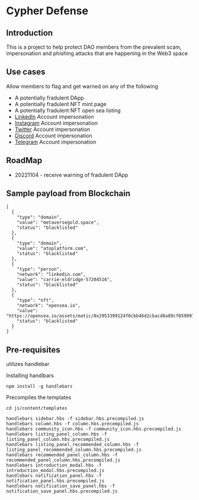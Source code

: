# Cypher Defense 

## Introduction 
This is a project to help protect DAO members from the prevalent scam, impersonation and phishing attacks that are happening in the Web3 space


## Use cases
Allow members to flag and get warned on any of the following

  - A potentially fradulent DApp
  - A potentially fradulent NFT mint page 
  - A potentially fradulent NFT open sea listing
  - [LinkedIn](https://linkedin.com) Account impersonation
  - [Instagram](https://instagram.com/) Account impersonation
  - [Twitter](https://twitter.com) Account impersonation
  - [Discord](https://discord.com/app) Account impersonation
  - [Telegram](https://web.telegram.org/?legacy=1#/im) Account impersonation


## RoadMap

- 20221104 - receive warning of fradulent DApp


## Sample payload from Blockchain
```
[
  {
    "type": "domain",
    "value": "metaversegold.space",
    "status": "blacklisted"
  },
  {
    "type": "domain",
    "value": "atoplatform.com",
    "status": "blacklisted"
  },  
  {
    "type": "person",
    "network": "linkedin.com",
    "value": "carrie-eldridge-57204516",
    "status": "blacklisted"
  },
  {
    "type": "nft",
    "network": "opensea.io",
    "value": "https://opensea.io/assets/matic/0x2953399124f0cbb46d2cbacd8a89cf0599974963/92576773502308227007783329158296328196738822351079709811986613407507430768641",
    "status": "blacklisted"
  }
]
```

## Pre-requisites
utilizes handlebar

Installing handlbars
```
npm install -g handlebars
```

Precompiles the templates
```
cd js/content/templates

handlebars sidebar.hbs -f sidebar.hbs.precompiled.js
handlebars column.hbs -f column.hbs.precompiled.js
handlebars community_icon.hbs -f community_icon.hbs.precompiled.js
handlebars listing_panel_column.hbs -f listing_panel_column.hbs.precompiled.js
handlebars listing_panel_recommended_column.hbs -f listing_panel_recommended_column.hbs.precompiled.js
handlebars recommended_panel_column.hbs -f recommended_panel_column.hbs.precompiled.js
handlebars introduction_modal.hbs -f introduction_modal.hbs.precompiled.js
handlebars notification_panel.hbs -f notification_panel.hbs.precompiled.js
handlebars notification_save_panel.hbs -f notification_save_panel.hbs.precompiled.js

```